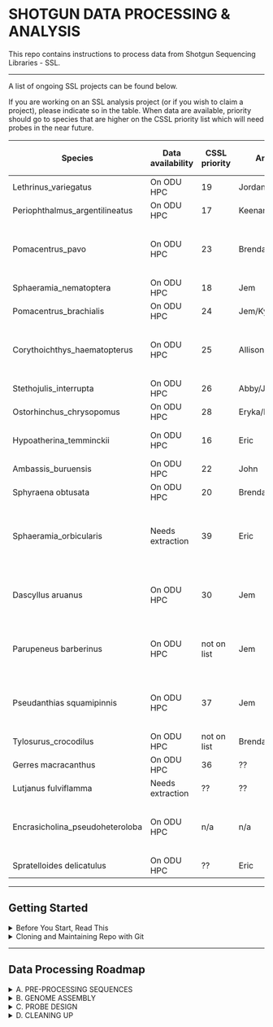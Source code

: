 # SHOTGUN DATA PROCESSING & ANALYSIS

This repo contains instructions to process data from Shotgun Sequencing Libraries - SSL. 

---

A list of ongoing SSL projects can be found below. 

If you are working on an SSL analysis project (or if you wish to claim a project), please indicate so in the table. When data are available, priority should go to species that are higher on the CSSL priority list which will need probes in the near future.

|Species | Data availability | CSSL priority | Analysis lead | Analysis status / notes |
| --- | --- | --- | --- | --- |
|Lethrinus_variegatus | On ODU HPC | 19 | Jordan/Chris/Brendan | probe dev complete |
|Periophthalmus_argentilineatus | On ODU HPC | 17 | Keenan/Chris/Brendan | probe dev complete |
|Pomacentrus_pavo | On ODU HPC | 23 | Brendan | Assembly complete, John assigned to probe dev |
|Sphaeramia_nematoptera | On ODU HPC | 18 | Jem | Probe dev't complete |
|Pomacentrus_brachialis | On ODU HPC | 24 | Jem/Kyra | Probe dev't complete |
|Corythoichthys_haematopterus | On ODU HPC | 25 | Allison/John | Probe dev't complete - also have a Genbank genome |
|Stethojulis_interrupta | On ODU HPC | 26 |Abby/John | Probe dev't complete  |
|Ostorhinchus_chrysopomus | On ODU HPC | 28 | Eryka/Eric | Probe dev't complete  |
|Hypoatherina_temminckii | On ODU HPC | 16 | Eric | Probe development complete |
|Ambassis_buruensis | On ODU HPC | 22 | John | Probe dev't complete |
|Sphyraena obtusata | On ODU HPC | 20 | Brendan| Probe dev't complete |
|Sphaeramia_orbicularis | Needs extraction | 39 | Eric | Probe development planned using published reference |
|Dascyllus aruanus | On ODU HPC | 30 | Jem | Genome Assembly - Assembling contam best lib|
|Parupeneus barberinus | On ODU HPC | not on list | Jem | Genome Assembly - Assembling contam best lib|
|Pseudanthias squamipinnis | On ODU HPC | 37 | Jem | Genome Assembly - Assembling contam best lib|
|Tylosurus_crocodilus | On ODU HPC | not on list | Brendan | Data on HPC |
|Gerres macracanthus | On ODU HPC | 36 | ?? | Data on HPC |
|Lutjanus fulviflamma | Needs extraction | ?? | ?? | For UP Mindanao |
|Encrasicholina_pseudoheteroloba | On ODU HPC | n/a | n/a | Sequencing data weird - dropping from priority list  |
|Spratelloides delicatulus | On ODU HPC | ?? | Eric | Originally a RAD species | 

---

## Getting Started

<details><summary>Before You Start, Read This</summary>
<p>

## Before You Start, Read This
The purpose of this repo is to document the processing and analysis of `Shotgun Sequencing Libraries - SSL data` for probe development which then will be processed according to the [Capture Shotgun Sequencing Libraries- CSSL repo](https://github.com/philippinespire/pire_cssl_data_processing) or the [Low Coverage Whole Genome Sequencing - lcWGS repo](https://github.com/philippinespire/pire_lcwgs_data_processing).

SSL, CSSL and lcWGS pipelines use scripts from the [Pre-Processing PIRE Data](https://github.com/philippinespire/pire_fq_gz_processing) repo at the beginning of files processing. 

Each species will get it's own directory within this repo.  Try to avoid putting dirs inside dirs inside dirs. 

The Sgr dir will serve as the example to follow in terms of both directory structure and documentation of progress in `README.md`.

If this is your first time working on wahab/turing or want to check out some tips see the [Working on ODU's HPC repo](https://github.com/philippinespire/denovo_genome_assembly/tree/main/working_in_Turing-Wahab)

Contact Dr. Eric Garcia for questions or if you are having issues running scripts (e1garcia@odu.edu)

---

</p>
</details>


<details><summary>Cloning and Maintaining Repo with Git</summary>
<p>

	
## Use Git/GitHub to Track Progress and Clone the SSL repo

To process a species, begin by cloning this repo to your working dir. I recommend setting up a `shotgun_PIRE` sub-dir in your home dir if you have not done something similar already

Example: `/home/youruserID/shotgun_PIRE/`

Clone this repo
```
cd ~ 	# this will take you to your home dir
cd shotgun_PIRE
git clone https://github.com/philippinespire/pire_ssl_data_processing.git
```

The data will be processed and analyzed in the repo.  There is a `.gitignore` file that lists files and directories to be ignored by git.  It includes large files that git cannot handle (fq.gz, bam, etc) and other repos that might be downloaded into this repo. 
For example, the BUSCO outdir contains several large files that will cause problems for git so `busco_*/` occurs in  `.gitignore` so that it is not uploaded to github in this repo.

Because large data files will not be saved to github, they will reside in an individual's copy of the repo or somewhere on the HPC. You should provide paths (absolute/full paths are probably best) or info that make it clear where the files reside. Most of these large intermediate files should be deleted once it is confirmed that they worked. For example, we don't ultimately need the intermediate files produced by fastp, clumpify, fastq_screen. This can also be accomplished in the cleaning step at the end of this repo.

---

## Maintaining Git Repo

You must pull down the latest version of the repo every time you sit down to work and push the changes you made every time you walk away from the terminal.  The following order of operations when you sync the repo will minimize problems.

From your species directory, execute these commands manually or run the `runGit.sh` script (see bellow) 
```
git pull
git add --all
git commit -m "$1"
git push -u origin main
```

This code has been compiled into the script `runGIT.bash` thus you can just run this script BEFORE and AFTER you do anything in your species repo.
You will need to provide the message of your commit in the command line. Example:
```sh
bash ../runGIT.bash "initiated Sgr repo"
```
You will need to enter your git credentials multiple times each time you run this script

If you should be met with a conflict screen, you are in the `vim` editor.  You can look up instructions on how to interface with it. I typically do the following:

* hit escape key twice
* type the following
  `:quit!`
 
If you had to delete files for whatever reason, 
these deletions occurred in your local directory but these files will remain in the git memory if they had already entered the system.

If you are in this situation, run these git commands manually, AFTER running the runGIT.bash as describe above.

`add -u` will stage your deleted files, then you can commit and push

Run this from the directory where you deleted files:
```sh
git add -u .
git commit -m "update deletions"
git push -u origin main
```

</p>
</details>

___

## Data Processing Roadmap

<details><summary>A. PRE-PROCESSING SEQUENCES</summary>
<p>	
	
### PRE-PROCESSING SEQUENCES

#### 1. Set up directories and data

**Directories**

Create your `species dir` and subdirs `logs` and `shotgun_raw_fq` if they don't already exit

```sh
cd pire_ssl_data_processing
mkdir <your_species> 
mkdir <your_species>/logs
mkdir <your_species>/shotgun_raw_fq
```

**Data**

Data files are sent first to TAMUCC. There are two ways to get these data into ODU. 
	
1. Copy or transfer data to ODU by scp or other protocol *(can take several hours)*

```sh
scp <source of files> <your_species>/shotgun_raw_fq  # scp | cp | mv
```	
	
This was the original way we were using to transfer data from the beginning of the project till 2023, when we switched to downloading data with wget instead. So, if you are looking for data originated before 2023, these are likely already transferred to the species directory within SSL or in the RC (the deep freezer). Check if you already have directories for your species in the SSL and if this has the sub-directory `shotgun_raw_fq` with your raw data in it. Alternatively, your data might had been transferred to RC. Check if there is any data for your species there.

```sh
cd /RC/group/rc_carpenterlab_ngs/shotgun_PIRE/pire_ssl_data_processing/
ls
```
*Note: The RC might only be available in the login node. So, if you already did `salloc` into a computing node and can't access the RC, type `exit` to go back to the login node and try again.*

2. Download data from TAMUCC Grid to ODU with `gridDownloader.sh`

After 2023, TAMUCC started placing data files in the "Grid" so they could be downloaded in parallel (making the transfer of data MUCH FASTER). So, if your data is recently new and it is not at ODU yet, it is probably really for you at the Grid. 

Instructions on using `gridDownloader.sh` can be found at the [pire_fq_gz_processing](https://github.com/philippinespire/pire_fq_gz_processing) repo under "1. Download your data from the TAMUCC grid"

**Check your Data!!!**
	
Check your raw files: given that we use paired-end sequencing, you should have one pair of files (1 forward and 1 reverse) per library. This  means that you should have the same number of forward (1.fq.gz or f.fq.gz) and reverse sequence files (2.fq.gz or r.fq.gz).
If you don't have equal numbers for forward and reverse files, check with whoever provided the data to make sure there was no issues while transferring.

You will likely get 2 or 3 libraries (4 or 6 files total). Sgr example:
```sh
ls -l /home/e1garcia/shotgun_PIRE/pire_ssl_data_processing/spratelloides_gracilis/shotgun_raw_fq

-rwxrwx--- 1 e1garcia carpenter         248 Jul 27 12:37 README
-rwxrwx--- 1 e1garcia carpenter 15652747635 Jul 22 17:19 SgC0072B_CKDL210013395-1a-5UDI294-AK7096_HF33GDSX2_L4_1.fq.gz
-rwxrwx--- 1 e1garcia carpenter 16902243089 Jul 22 17:27 SgC0072B_CKDL210013395-1a-5UDI294-AK7096_HF33GDSX2_L4_2.fq.gz
-rwxrwx--- 1 e1garcia carpenter 13765701672 Jul 22 17:32 SgC0072C_CKDL210013395-1a-AK9146-7UDI286_HF33GDSX2_L4_1.fq.gz
-rwxrwx--- 1 e1garcia carpenter 14786676970 Jul 22 17:39 SgC0072C_CKDL210013395-1a-AK9146-7UDI286_HF33GDSX2_L4_2.fq.gz
-rwxrwx--- 1 e1garcia carpenter 16465437932 Jul 22 17:46 SgC0072D_CKDL210013395-1a-AK5577-AK7533_HF33GDSX2_L4_1.fq.gz
-rwxrwx--- 1 e1garcia carpenter 17698149145 Jul 22 17:54 SgC0072D_CKDL210013395-1a-AK5577-AK7533_HF33GDSX2_L4_2.fq.gz
```

**Make a copy of your raw data in the RC**
	
Now that you have your data, make a copy of your raw files in the long-term carpenter RC dir **ONLY** if one doesn't exits already (if you copied your data from the RC, a long-term copy already exists)
```sh
cd /RC/group/rc_carpenterlab_ngs/shotgun_PIRE/pire_ssl_data_processing/
mkdir <species_name>
mkdir <species_name>/shotgun_raw_fq
cp <source of files> /RC/group/rc_carpenterlab_ngs/shotgun_PIRE/pire_ssl_data_processing/<species_name>/shotgun_raw_fq
```
*The RC drive might only be available from the login node (you won't find it after getting a working node, i.e. `salloc`). If you already `salloc` and can't find the RC, type `exit` and try again*

**Create a README**
	
Now create a `README` in the `shotgun_raw_fq` dir with the full path to the original copies of the raw files and necessary decoding info to find out from which individual(s) these sequence files came from.

This information is usually provided by Sharon Magnuson in species [slack](https://app.slack.com/client/TMJJ06SH0/CMPKY5C81/thread/CQ9GAAYGY-1627263374.002300) channel

```sh
# Sgr Example:
cd spratelloides_gracilis/shotgun_raw_fq
nano README.md
***
RC to e1garcia
scp <source of files> /home/e1garcia/shotgun_PIRE/pire_ssl_data_processing/spratelloides_gracilis/fq

All 3 library sets are from the same individual: Sgr-CMvi_007_Ex1
```

*I like to update my git repo regularly, especially before and after lengthy steps. This keeps a nice record of the commits and prevents loss of data/effor. Feel free to repeat this at any step*

```sh
bash ../../runGIT.bash "README of raw data"
```

***You are ready to start processing files***

---


#### 2. Initial processing

Complete the pre-processing of your files following the [pire_fq_gz_processing](https://github.com/philippinespire/pire_fq_gz_processing) repo, then return here
* This includes running FASTQC, FASTP1, CLUMPIFY, FASTP2, FASTQ SCREEN, and file repair scripts from the pre-processing repo
	
</p>
</details>


<details><summary>B. GENOME ASSEMBLY</summary>
<p>
	
### GENOME ASSEMBLY

---

#### 1. **Genome Properties**
In this step, we look for genome size in related literature as a reference, but ultimately use Jellyfish and Genomescope to estimate genome size from our SSL data. We will use Jellyfish and GenomeScope results even if there is an available estimate as these 2 provide a more precise estimates than older methods and provide an estimate of heterozygosity.  Jellyfish estimates are also used for consistency across species assembled in the PIRE Project and to get around potential cases where published individuals or even PIRE species may have been morphologically misidentified.

##### 1a. Fetch the genome properties for your species from existing literature
* From the literature or other sources
	* [genomesize.com](https://www.genomesize.com/)
	* search the literature
* After searching, estimate properties with `jellyfish` and `genomescope`
	* More details [here](https://github.com/philippinespire/denovo_genome_assembly/blob/main/jellyfish/JellyfishGenomescope_procedure.md)

##### 1b. **Execute [runJellyfish.sbatch](https://github.com/philippinespire/pire_ssl_data_processing/blob/main/scripts/runJellyfish.sbatch) using decontaminated files**
```sh
#sbatch runJellyfish.sbatch <Species 3-letter ID> <indir>
sbatch /home/e1garcia/shotgun_PIRE/pire_ssl_data_processing/scripts/runJellyfish.sbatch "Sgr" "fq_fp1_clmp_fp2_fqscrn_rprd"
```

Jellyfish will create a histogram file (.hito) with kmer frequencies. 

##### 1c. ** Download this file into your local computer and upload it in [GenomeScope v1.0](http://qb.cshl.edu/genomescope/) and [Genomescope v2.0](http://qb.cshl.edu/genomescope/genomescope2.0/)**
* Add a proper description to both of your runs. Example "Sgr_fq_fp1_clmp_fp2_fqscrn_rprd_jfsh"
* For version 1, Adjust the read length to that of in the Fastp2 trimming, 140 (unless you had to modify this in Fastp2)
* Leave all other parameters with default settings for both versions. 
* Submit (takes only few minutes)
 
##### 1d. **Complete the following table in your Species README. You can copy and paste this table straight into your README (no need to enclose it with quotes, i.e. a code block) and just substitute values.**
```sh
Genome stats for Sgr from Jellyfish/GenomeScope v1.0 and v2.0, k=21 for both versions

version    |stat    |min    |max
------  |------ |------ |------
1  |Heterozygosity  |1.32565%       |1.34149%
2  |Heterozygosity  |1.32975%       |1.35795%
1  |Genome Haploid Length   |693,553,516 bp |695,211,827 bp
2  |Genome Haploid Length   |851,426,393 bp |853,706,410 bp
1  |Model Fit       |97.6162%       |98.7154%
2  |Model Fit       |65.11692%       |96.0314%
```
Provide a link to both reports in your README. See other species READMEs for examples.

##### 1e. **Inspect your table and reports for red flags and choose a genome scope version.**
* In your table, check the heterozygosity (values around 1% are common) and check for good model fit (>90%) in the max values (sometimes the min value might have a low fit but th$
* In your reports, check for a tight relationship between the "observed", "full model" and "unique sequences" lines in the first graph.

If values in your table are relative similar for v1 and v2 and you found no red flags in reports, then use v2 estimates.

** Please use the "Genome Haploid Length" max value rounded up or down to the nearest million.** In the above example, this number is 853706410 for v2. Thus, 854000000 will be used in following steps

Most of the time v1-2 perform very similar. However, sometimes the two reports give contrasting values such as very different genome sizes or unrealistic estimates of heterozygosity. For example:
* In Sob, the [Sob_GenScp_v1](http://qb.cshl.edu/genomescope/analysis.php?code=zQRfOkSqbDYAGYJrs7Ee) report estimates a genome of 532 Mbp and 0.965 for H. On the other hand,  [Sob_GenScp_v2](http://qb.cshl.edu/genomescope/genomescope2.0/analysis.php?code=5vZKBtdSgiAyFvzIusxT) reports a genome size of 259 Mbp (which is small for a fish) and it actually fails to estimate heterozygosity. Thus, version 1 was used for Sob. 
* In Hte, the [Hte_GenScp_v1](http://qb.cshl.edu/genomescope/analysis.php?code=tHzBW2RjBK00gQMUSfl4) appears to have no red flags with a genome size of 846 Mbp and 0.49 for H but inspecting the first graph, you can see that the "unique sequence" line behaves differently from the others. In contrast, [Hte_GenScp_v2](http://qb.cshl.edu/genomescope/genomescope2.0/analysis.php?code=8eVzhAQ8zSenObScLMGC) restores a tight relationship between lines with no red flags in estimates either (H=2.1, GenSize= 457 Mbp)

Note the source and genome size (if you found one already available) or the Genome Scope version and rounded genome size estimate (if you had to run jellyfish) in your species README. You will use this info later

---

#### 2. Assemble the Genomes with SPAdes

Congrats! You are now ready to assemble the genome of your species!

After de novo assembler comparisons, we decided to move forward using SPADES (isolate and covcutoff flags off). 
For the most part, we obtained better assemblies using single libraries (a library consists of one forward *r1.fq.gz and reverse file *r2.fq.gz) but in few instances using all the libraries was better.
In addition, we also noted that assembling contaminated data (i.e. files in the `fq_fp1_clmp_fp2` dir)  produced better results for mtDNA (mt = mitochondrial) and decontaminated (i.e. files in the `fq_fp1_clmp_fp2_fqscrn_repaired` dir) was better for nDNA (n=nuclear). 

Thus, use the contaminated files to run one assembly for each of your libraries independently and then one combining all.
2a. **You need to be in `turing.hpc.odu.edu` for this step.** SPAdes requires high memory nodes (only avail in Turing)

```bash
#from wahab.hpc.odu.edu
exit
ssh username@turing.hpc.odu.edu
```

2b. **Get the genome size of your species, or Jellyfish estimate, in bp from the previous step**
 

We produced 3 libraries (from the same individual) for the last 5 spp with ssl data resulting in 3 sets of files. Sgr example:
```bash
ls /home/e1garcia/shotgun_PIRE/pire_ssl_data_processing/spratelloides_gracilis/fq

SgC0072B_CKDL210013395-1a-5UDI294-AK7096_HF33GDSX2_L4_1.fq.gz
SgC0072B_CKDL210013395-1a-5UDI294-AK7096_HF33GDSX2_L4_2.fq.gz
SgC0072C_CKDL210013395-1a-AK9146-7UDI286_HF33GDSX2_L4_1.fq.gz
SgC0072C_CKDL210013395-1a-AK9146-7UDI286_HF33GDSX2_L4_2.fq.gz
SgC0072D_CKDL210013395-1a-AK5577-AK7533_HF33GDSX2_L4_1.fq.gz
SgC0072D_CKDL210013395-1a-AK5577-AK7533_HF33GDSX2_L4_2.fq.gz
```
Yet, every now and then one library can fail and you might end up with only 2 sets of files. 
Thus, the following SPAdes script is optimized to run the first 3 libraries independently and 2 or 3 libraries together for your "all" assembly.
. 
Note: If your species has 4 or more libraries, you will need to modify the script to run the 4th,5th,.. library and so on (you'll only need to add the necessary libraries to the SPAdes command)
No changes necessary for running the first, second, third, or all the libraries together (if you have 2 or 3 libraries only).  

**Use the decontaminated files to run one assembly for each of your libraries independently and then one combining all**

**Execute [runSPADEShimem_R1R2_noisolate.sbatch](https://github.com/philippinespire/pire_ssl_data_processing/blob/main/scripts/runSPADEShimem_R1R2_noisolate.sbatch). Example using the 1st library***

```bash
#runSPADEShimem_R1R2_noisolate.sbatch <your user ID> <3-letter species ID> <library: all_2libs | all_3libs | 1 | 2 | 3> <contam | decontam> <genome size in bp> <species dir> <fq data dir>
# do not use trailing / in paths. Example running contaminated data:
sbatch /home/e1garcia/shotgun_PIRE/pire_ssl_data_processing/scripts/runSPADEShimem_R1R2_noisolate.sbatch "e1garcia" "Sgr" "1" "decontam" "854000000" "/home/e1garcia/shotgun_PIRE/pire_ssl_data_processing/spratelloides_gracilis" "fq_fp1_clmp_fp2_fqscrn_rprd"
```

Run 2 more assemblies with the contaminated data for the second and  third library by replacing the "1", with "2" and  "3". 
Then, check the number of libraries you have and run a job combining all libraries together by choosing the appropriate "all_2libs" or "all_3libs" from the library options.

---

#### SPAdes **continue** option

Did your assembly failed after it was running correctly? Sometimes the assembly process will quit after sometime of running most likely due to lack of memory. One of the most useful options of SPAdes is the `continue` flag which basically recognizes where your assembly left off and restarts the process in the same spot again saving you hours or days of work. This will only help you if SPAdes was already running successfully. So if your assembly failed withing minutes, there is probably a problem with the run and `continue` will just fail too. Check the out files first. If it failed after several hours or days, continue might be your best friend here. 

I have already built in the continue option within the [runSPADEShimem_R1R2_noisolate.sbatch](https://github.com/philippinespire/pire_ssl_data_processing/blob/main/scripts/runSPADEShimem_R1R2_noisolate.sbatch) script. To run, first move inside the directory of the assembly that failed and then execute the same command but changing the specified library for "continue".

In the above example, I would have changed the "1" for "continue":
```
cd SPAdes_assembly_that_failed

#Execute
sbatch /home/e1garcia/shotgun_PIRE/pire_ssl_data_processing/scripts/runSPADEShimem_R1R2_noisolate.sbatch "e1garcia" "Sgr" "continue" "decontam" "854000000" "/home/e1garcia/shotgun_PIRE/pire_ssl_data_processing/spratelloides_gracilis" "fq_fp1_clmp_fp2_fqscrn_rprd"
```

Check that `continue` is working by watching that your jobs is running and checking that SPAdes is writing more output into your out file.

---

#### 3. Review Info on Assembly Quality from Quast Output

`QUAST` was automatically ran by the SPAdes script. Look for the `quast_results` dir and for each of your assemblies note the: 
1. Number of contigs in assembly (this is the last contig column in quast report with the name "# contigs")
2. the size of the largest contig
3. total length of assembly
4. N50
5. L50 

*Tip: you can align the columns of any .tsv for easy viewing with the command `column` in bash. Example:
```sh
bash
cat quast-reports/quast-report_scaffolds_Sgr_spades_contam_R1R2_21-99_isolate-off.tsv | column -ts $'\t' | less -S
```

Enter your stats in the table below

---

#### 4. Run BUSCO

Those are basic assembly statistics but we still need to run BUSCO to know how many expected (i.e. highly conserved) genes were recovered by the assembly. 

**Execute [runBUCSO.sh](https://github.com/philippinespire/pire_ssl_data_processing/blob/main/scripts/runBUSCO.sh) on the `contigs` and `scaffolds` files for each assembly**

```bash
#runBUSCO.sh <species dir> <SPAdes dir> <contigs | scaffolds>
# do not use trailing / in paths. Example using contigs:
sbatch /home/e1garcia/shotgun_PIRE/pire_ssl_data_processing/scripts/runBUSCO.sh "/home/e1garcia/shotgun_PIRE/pire_ssl_data_processing/spratelloides_gracilis" "SPAdes_decontam_R1R2_noIsolate" "contigs"
```

Repeat the command using scaffolds.

`runBUSCO.sh` will generate a new dir per run. Look for the `short_summary.txt` file and note the percentage of `Complete and single-copy BUSCOs (S)` genes

---

#### 5. Fill in this table with your QUAST and BUSCO values in your species README. 

Few notes:

* Library name can be obtained from file names
* covcutoff is "off" as a default in this pipeline. This is "on" only if you ran an extra assembly with ""contam_covAUTO" trying to improve busco values
* No. of contigs is the last contig column in quast report with the name "# contigs"
* % Genome size completeness = "Total length"/genome size(or rounded genome max value) *100
* **For QUAST, only report the row for the actual assembly (i.e. report "scaffolds" not "scaffolds_broken"**
* **For BUSCO, only report the "Complete and single-copy BUSCOs (S)"

```sh
Species    |Library    |DataType    |SCAFIG    |covcutoff    |genome scope v.    |No. of contigs    |Largest contig    |Total length    |% Genome size completeness    |N50    |L50    |Ns per 100 kbp    |BUSCO single copy
------  |------  |------ |------ |------ |------  |------ |------ |------ |------ |------  |------ |------ |------ 
Sgr  |allLibs  |contam       |contigs       |off       |1       |2253577  |309779       |489995603       |70.5%       |5515       |28571       |0       |29.9%
Sgr  |allLibs  |contam       |scaffolds       |off       |1       |2237565  |309779       |517068774       |74.5%       |5806       |28041       |147.59       |29.9%
Sgr  |SgC0072B  |contam       |contgs       |off       |2       |82681  |68606       |441333876       |51.7%       |5405       |26613       |0   |29.2%
Sgr  |SgC0072B  |contam       |scaffolds       |off       |2       |84110  |68606       |460942092       |54%       |5587       |26490       |147.59   |31.3%
Sgr  |SgC0072C  |contam       |contgs       |off       |2       |85876  |105644       |531350946       |62.2%       |6617       |24450       |0   |37.9%
Sgr  |SgC0072C  |contam       |scaffolds       |off       |2       |85997  |105644       |536156621       |62.8%       |6686      |24304       |14.73   |38.4%
Sgr  |SgC0072D  |contam       |contgs       |off       |2       |83191  |68563       |441118097       |51.7%       |5352      |26844       |0   |29.7%
Sgr  |SgC0072D  |contam       |scaffolds       |off       |2       |84615  |120121       |462780087       |54.2%       |5570      |26612       |167.75   |31.5%
Sgr  |SgC0072C  |decontam       |contgs       |off       |2       |69371  |103720       |395865756       |46.6%       |5946     |21196       |0   |32.2%
Sgr  |SgC0072C  |decontam       |scaffolds       |off     |2       |69932  |103720       |406306057       |47.6%       |6080      |21004       |42.77   |33.2%
```

---

#### 6. **Determine the best assembly**

We assess quality across multiple metrics since we don't use a golden rule/metric for determining the best assembly. 
Often, it is clear that single library is relatively better than the others as it would have better results across metrics. Yet, sometimes this is not so clear as different assemblies might be better in different metrics. Use the following table to help you decide:

Importance    |Metric    |Direction    |Description
------  |------  |------ |------ 
1st  |BUSCO  | Bigger is better  | % of expected genes observed in your assembly
2nd  |N50  |Bigger is better  | Length of the smaller contig from the set of contigs needed to reach half of your assembly
3rd  |Genome size completeness  |Bigger is better  |Length of assembly divided by estimated genome length
4th  |L50  | Smaller is better  | Number of contigs needed to reach half of your assembly
5th  |Largest contig  |Bigger is better  | Length of largest contig
 
If you are still undecided on which is the best assembly, post the best candidates on the species slack channel and ask for opinions

---

#### 7. Assemble contaminated data for best library 

```bash
#runSPADEShimem_R1R2_noisolate.sbatch <your user ID> <3-letter species ID> <library: all_2libs | all_3libs | 1 | 2 | 3> <contam | decontam> <genome size in bp> <species dir>
# do not use trailing / in paths. Example running contaminated data:
sbatch /home/e1garcia/shotgun_PIRE/pire_ssl_data_processing/scripts/runSPADEShimem_R1R2_noisolate.sbatch "e1garcia" "Sgr" "1" "contam" "854000000" "/home/e1garcia/shotgun_PIRE/pire_ssl_data_processing/spratelloides_gracilis"
```

---

#### 8. Update the main assembly stats table with your species

Add a new record for your species/assembly to the [best_ssl_assembly_per_sp.tsv](https://github.com/philippinespire/pire_ssl_data_processing/blob/main/best_ssl_assembly_per_sp.tsv) file

Please note that you cannot paste a tab in nano as it interprets tabs as spaces. This means that you will have to manually enter each column one by one, or copy and paste multiple columns but then change the spaces by a single column to restore the tsv format.

Once done, push your changes to GitHub and confirm the that tsv format is correct by opening the [best_ssl_assembly_per_sp.tsv](https://github.com/philippinespire/pire_ssl_data_processing/blob/main/best_ssl_assembly_per_sp.tsv) that your browser is displaying code but a nice looking table (aligned columns, etc). 

```sh
# add your info in a new row
nano ../best_ssl_assembly_per_sp.tsv
```

Next, you need to determine the best assembly to use the decontaminated data. Go on and complete step 9 (below) and come back here after.

--- 

#### **9. Evaluate then either go back to step B2 or  move onto next step**

Assuming you have completed step 9, you now know what library(ies) produced the best assembly. Compare your BUSCO values with that other species (for example, you can check the ["best assembly table"](https://github.com/philippinespire/pire_ssl_data_processing/blob/main/best_ssl_assembly_per_sp.tsv).
If BUSCO values are too low, it might be worth trying the `covcutoff auto` (by changing the datatype variable from "contam" to "contam_covAUTO")

Example:
```bash
sbatch /home/e1garcia/shotgun_PIRE/pire_ssl_data_processing/scripts/runSPADEShimem_R1R2_noisolate.sbatch "e1garcia" "Sgr" "1" "contam_covAUTO" "854000000" "/home/e1garcia/shotgun_PIRE/pire_ssl_data_processing/spratelloides_gracilis"
```

Finally, run one more assembly using the decontaminated data from the same library(or all together) that produced the best assembly (with or without the covcutoff flag). Sgr example:
```bash
sbatch /home/e1garcia/shotgun_PIRE/pire_ssl_data_processing/scripts/runSPADEShimem_R1R2_noisolate.sbatch "e1garcia" "Sgr" "3" "decontam" "854000000" "/home/e1garcia/shotgun_PIRE/pire_ssl_data_processing/spratelloides_gracilis"
```

---

#### 10. Identifying mitochondrial genome with Mitofinder

One of the contigs in your assembled genome will probably be the mitochondrial genome (sequenced at high depth). Identifying this contig can be useful for confirming species identity.

You can run Mitofinder on the best contam assembly to find and annotate the mitochondrial genome. Use the following script, substituting particulars for your species in the arguments:

sbatch /home/e1garcia/shotgun_PIRE/pire_ssl_data_processing/scripts/run_mitofinder_ssl.sbatch [assembly dir] [species code] [SPAdes directory] [family]

Note that if you are assembling a genome for a species from a family that we have not run through SSL yet, you may have to add a mitochondrion from that family to the reference panel. An example for Parupeneus (Mullidae):

* Go to [NCBI](https://www.ncbi.nlm.nih.gov/genbank/) and search for full mitochondrial genome sequences from your species' family. For "Mullidae mitochondrion" there are multiple hits, you can just click on the first (Parupeneus indicus - close enough!) to go to the sequence record.
* Download to your local computer - in the upper right part of the screen click on "Send to", then click "Complete Record", for Choose Destination click "File", and then make sure the format "Genbank" is chosen, then click on "Create file".
* This will download to your computer as a file called "sequence.gb" - rename with the correct family ("Mullidae.gb").
* 

Check the outputs - the complete mitochondrial genome should have 15 genes and very high depth of coverage (you may have some pseudo-mitochondrial genes or genomes with fewer genes). For species identification, find the COX1 sequence and run a [BLAST](https://blast.ncbi.nlm.nih.gov/Blast.cgi?PROGRAM=blastn&PAGE_TYPE=BlastSearch&LINK_LOC=blasthome) search. If there are no close matches it may be helpful to try [BOLD}(https://www.boldsystems.org/) or private sequence repositories.


</p>
</details>


<details><summary>C. PROBE DESIGN</summary>
<p>
	
### PROBE DESIGN

In this section you will identify contigs and regions within contigs to be used as candidate regions to develop the probes from.

Among other output, you will create the following 4 files:
1. *.fasta.masked: The masked fasta file 
2. *.fasta.out.gff: The gff file created from repeat masking (identifies regions of genome that were masked)
3. *_augustus.gff: The gff file created from gene prediction (identifies putative coding regions)
4. *_per10000_all.bed: The bed file with target regions (1 set of 2 probes per target region).

This instructions have been modified from Rene's [de novo assembly probe repo](https://github.com/philippinespire/denovo_genome_assembly/tree/main/WGprobe_creation) 
to best fit this repo

#### 1 Identifying regions for probe development 

From your species directory, make a new dir for the probe design
```sh
mkdir probe_design
```

Copy necessary scripts and the best assembly (i.e. scaffolds.fasta from contaminated data of best assembly) into the probe_design dir (you had already selected the best assembly previously to run the decontaminated data) 

Example:
```sh
cp ../scripts/WGprobe_annotation.sb probe_design
cp ../scripts/WGprobe_bedcreation.sb probe_design
cp SPAdes_SgC0072C_contam_R1R2_noIsolate/scaffolds.fasta probe_design
```

Rename the assembly to reflect the species and parameters used. Format to follows:

(3-letter species code)"_""scaffolds""_"(usedLibrary)"_"(cotam|decontam)"_""R1R2_noIsolate""_"(other treatments, if any).fasta

Example: Sgr_scaffolds_SgC0072C_contam_R1R2_noIsolate.fasta


NOTE: Make sure to use the .fasta extension as the script will be looking for this!

To get this info, I usually copy and paste the parameter info from the busco directory:
```sh
# list the busco dirs
ls -d busco_*
# identify the busco dir of the best assembly, copy the treatments (starting with the library)
# Example,the busco dir for the best assembly for Sgr is `busco_scaffolds_results-SPAdes_SgC0072C_contam_R1R2_noIsolate`
# I then provide the species 3-letter code, scaffolds, and copy and paste the parameters from the busco dir after "SPAdes_" 
cd probe_design
mv scaffolds.fasta Sgr_scaffolds_SgC0072C_contam_R1R2_noIsolate.fasta
```

Execute the first script. Example for Sgr:
```sh
#WGprobe_annotation.sb <assembly name> 
sbatch WGprobe_annotation.sb "Sgr_scaffolds_SgC0072C_contam_R1R2_noIsolate.fasta"
```

This will create: 
1. a repeat-masked fasta and gff file (.fasta.masked & .fasta.out.gff)
2. a gff file with predicted gene regions (augustus.gff), and 
3. a sorted fasta index file that will act as a template for the .bed file (.fasta.masked.fai)

I have modified the bed script to set the upper limit automatically. The longest scaffold and upper limit will  printed in the out file after execution.


Execute the second script. Example for Sgr:
```sh
#WGprobe_annotation.sb <assembly name> 
sbatch WGprobe_bedcreation.sb "Sgr_scaffolds_SgC0072C_contam_R1R2_noIsolate.fasta"
```

This will create a .bed file that will be sent for probe creation.
 The bed file identifies 5,000 bp regions (spaced every 10,000 bp apart) in scaffolds > 10,000 bp long.


**Check Upper Limit**

Open your out file and check that the upper limit was set correctly. Record the longest contig, upper limit used in loop, and the number of identified regions and scaffolds  in your species README. 

The upper limit should be XX7500 (just under longest scaffold length). Ex: if longest scaffold is 88,888, then the upper limit should be 87,500; if longest scaffold is 87,499, then the upper limit should be 77,500.  

Sgr example:
```sh
cat BEDprobes-415039.out


The longest scaffold is 105644
The upper limit used in loop is 97500
A total of 13063 regions have been identified from 10259 scaffolds
```

Move out files into your species logs dir
```sh
mv *out ../logs
```

#### 2 Closest relatives with available genomes

The last thing to do is to create a text file with links to available genomes from the 5 most closely-related species.

Most likely there won't be genomes available for your targeted species or even genus thus, the easiest way to search is probably to start with the family.
Go to the [NCBI Genome repository](https://www.ncbi.nlm.nih.gov/genome/) and search for the family of your species. If you get more than 5 genomes then search for the genus, but if  you don't, search higher classifications till you get them (i.e. order, class, etc)

Once you get at least 5 genomes, you'll need to figure out the phylogenetic relationships to lists the genomes in order from closest to farthest. 

Search for phylogenies specific to your group. 
I have uploaded the phylogenies from Betancur et al. BMC Evolutionary Biology (2017) 17:162 for [fish phyla](https://github.com/philippinespire/pire_ssl_data_processing/blob/main/scripts/Betancur2017_phyla.pdf)
 and [fish families](https://github.com/philippinespire/pire_ssl_data_processing/blob/main/scripts/Betancur2017_families.pdf)
 in the scripts repo for your convenience.
These are an excellent resource for high taxonomic groups but only a few species per family are represented. 
Thus, you should also search for phylogenies specific to your group. If these are not available, use Betancur 


Once your list is ready, create a file in your `probe_design` dir. Example for Sgr:
```sh
nano closest_relative_genomes_Spratelloides_gracilis.txt

1.- Clupea harengus
https://www.ncbi.nlm.nih.gov/genome/15477
2.- Sardina pilchardus
https://www.ncbi.nlm.nih.gov/genome/8239
3.- Tenualosa ilisha
https://www.ncbi.nlm.nih.gov/genome/12362
4.- Coilia nasus
https://www.ncbi.nlm.nih.gov/genome/2646
5.- Denticeps clupeoides
https://www.ncbi.nlm.nih.gov/genome/7889
```

### 3 Files to Send

Share the following files with Arbor Bio to aid in probe creation:

1. The repeat-masked fasta file (.fasta.masked)
2. The gff file with repeat-masked regions (.fasta.out.gff)
3. The gff file with predicted gene regions (.augustus.gff)
4. The bed file (.bed)
5. The text file with links to available genomes from the 5 most closely-related species.

Make a dir name "files_for_ArborSci" inside your probe_design dir and move these files there:
```sh
mkdir files_for_ArborSci
mv *.fasta.masked *.fasta.out.gff *.augustus.gff *bed closest* files_for_ArborSci
```

Finally, notify Eric by email (e1garcia@odu.edu)  saying that your files are ready and post a message in the slack species channel with the probe region and scaffold info (from your BEDprobe*out file), and the full path to your files. Sgr example:
```sh
Probe Design Files Ready

A total of 13063 regions have been identified from 10259 scaffolds. The longest scaffold is 105644. 

Files for Arbor Bio:
ls /home/e1garcia/shotgun_PIRE/pire_ssl_data_processing/spratelloides_gracilis/probe_design/files_for_ArborSci

Sgr_scaffolds_SgC0072C_contam_R1R2_noIsolate.fasta.augustus.gff
Sgr_scaffolds_SgC0072C_contam_R1R2_noIsolate.fasta.masked
Sgr_scaffolds_SgC0072C_contam_R1R2_noIsolate.fasta.out.gff
Sgr_scaffolds_SgC0072C_contam_R1R2_noIsolate_great10000_per10000_all.bed
closest_relative_genomes_Spratelloides_gracilis.txt
```

Eric will then share these with Arbor BioSciences.

#### **Finito!!!**

#### **Contrats! You have finished the ssl processing pipeline. Go ahead, give yourself a pat on the back!**

---

</p>
</details>


<details><summary>D. CLEANING UP</summary>
<p>
	
## Cleaning Up

The SSL pipeline creates multiple copies of your data in the form of intermediate files. Assuming that you have finished the pipeline
 (have checked your files and send probe info to Arbor Bio), it is now time to do some cleaning up

Document the size of directories and files before cleaning up and save this to a file name <your species 3-letter ID>_ssl_beforeDeleting_IntermFiles 

From your species dir:
```sh
du -h | sort -rh > <yourspecies>_ssl_beforeDeleting_IntermFiles
# Sgr example Sgr_ssl_beforeDeleting_IntermFiles
```

#### 1 Make a copy of important files 
Before deleting files, make a copy of important files in the RC (only available in the login node):

1. raw sequence files (this should had been done already but check again)
2. "contaminated" files (fq_fp1_clmp_fp2)
3. "decontaminated" files (fq_fp1_clmp_fp2_fqscrn_repaired)
4. best assembly (probably just the contigs.fasta and scaffolds.fasta for contam and decontam of best assembly)

Example for Sgr
```sh
# check for copy of raw files
ls /RC/group/rc_carpenterlab_ngs/shotgun_PIRE/pire_ssl_data_processing/spratelloides_gracilis/fq

# make copy of contaminated and decontaminated files
cp -R fq_fp1_clmp_fp2 /RC/group/rc_carpenterlab_ngs/shotgun_PIRE/pire_ssl_data_processing/<your species>/
cp -R fq_fp1_clmp_fp2_fqscrn_repaired /RC/group/rc_carpenterlab_ngs/shotgun_PIRE/pire_ssl_data_processing/<your species>/               

# make a copy of fasta files for best assembly (SgC0072C for Sgr)
mkdir /RC/group/rc_carpenterlab_ngs/shotgun_PIRE/pire_ssl_data_processing/<your species>/SPAdes_SgC0072C_contam_R1R2_noIsolate
mkdir /RC/group/rc_carpenterlab_ngs/shotgun_PIRE/pire_ssl_data_processing/<your species>/SPAdes_SgC0072C_decontam_R1R2_noIsolate
cp SPAdes_SgC0072C_contam_R1R2_noIsolate/[cs]*.fasta /RC/group/rc_carpenterlab_ngs/shotgun_PIRE/pire_ssl_data_processing/<your species>/SPAdes_SgC0072C_contam_R1R2_noIsolate
cp SPAdes_SgC0072C_decontam_R1R2_noIsolate/[cs]*.fasta /RC/group/rc_carpenterlab_ngs/shotgun_PIRE/pire_ssl_data_processing/<your species>/SPAdes_SgC0072C_decontam_R1R2_noIsolate
```

#### 2 Delete unneeded files
Delete raw sequence files and other sequence files (fq.gz | fastq.gz) from intermediate processes (Fastp1, Clumpify, and Fastq Screen; steps 0, 2, and 5). Thus:

Keep files from:
* fq_fp1_clmp_fp2  
* fq_fp1_clmp_fp2_fqscrn_repaired

Delete fq.gz files from:
* shotgun_raw_fq
* fq_fp1
* fq_fp1_clmp
* fq_fp1_clmp_fp2_fqscrn

It is a good idea to keep track of the files you are deleting

An easy way to do this is to list files of your *raw* directory and direct to a new file, then append the ls of the other two directories to the same log file:
```sh
# create log file before removing
ls -ltrh *raw*/*fq.gz > deleted_files_log
ls -ltrh *fp1/*fq.gz >> deleted_files_log
ls -ltrh *clmp/*fq.gz >> deleted_files_log
ls -ltrh *fqscrn/*fq.gz >> deleted_files_log
```

Removing files
```
rm *raw*/*fq.gz
rm *fp1/*fq.gz
rm *clmp/*fq.gz
rm *fqscrn/*fq.gz
```

Finally, document the new size of your directories

From your species dir:
```sh
du -h | sort -rh > <yourspecies>_ssl_afterDeleting_IntermFiles
```

For Sgr, I deleted about 1Tb of data! (I create many treatments while making the SSL pipeline. You will likely delete less than that but still a substantial amount)


Move the cleaning files into the logs dir
```sh
mv Sgr_ssl* logs
mv deleted_files_log logs
```

</p>
</details>
